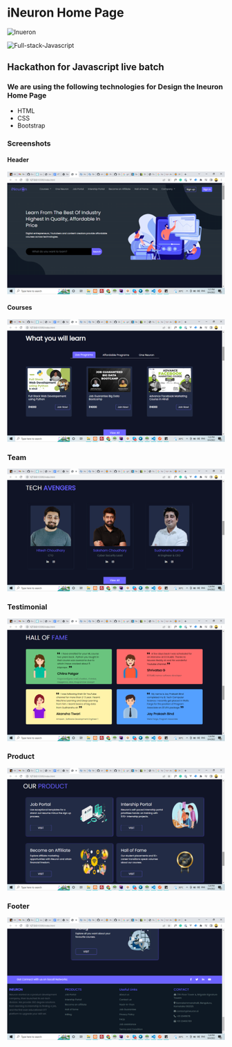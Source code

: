 # iNeuron Home Page

![Inueron](https://img.shields.io/badge/Ineuron-Home--page-green)

![Full-stack-Javascript](https://img.shields.io/badge/Full--stack--javascript-Hackathon-orange)

## Hackathon for Javascript live batch
### We are using the following technologies for Design the Ineuron Home Page
- HTML
- CSS
- Bootstrap

### Screenshots

#### Header
![header](./images/screenshot/header.png)

#### Courses
![header](./images/screenshot/course.png)

### Team
![team](./images/screenshot/team-member.png)

### Testimonial
![testimonial](./images/screenshot/testimonial.png)

### Product
![product](./images/screenshot/product.png)

### Footer
![footer](./images/screenshot/footer.png)
